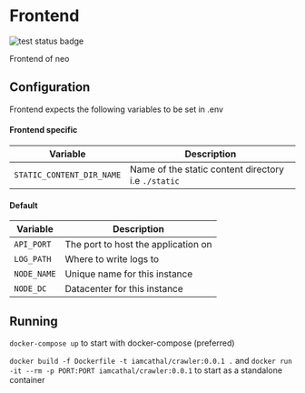 # Frontend

![test status badge](https://github.com/IamCathal/neo/actions/workflows/buildFrontEnd.yml/badge.svg)

Frontend of neo

## Configuration

Frontend expects the following variables to be set in .env

#### Frontend specific

| Variable     | Description |
| ----------- | ----------- |
| `STATIC_CONTENT_DIR_NAME`      | Name of the static content directory i.e `./static`     |


#### Default

| Variable     | Description |
| ----------- | ----------- |
| `API_PORT`      | The port to host the application on       |
| `LOG_PATH`   | Where to write logs to        |
| `NODE_NAME`   | Unique name for this instance      |
| `NODE_DC`   | Datacenter for this instance        |

## Running 

`docker-compose up` to start with docker-compose (preferred)

`docker build -f Dockerfile -t iamcathal/crawler:0.0.1 .` and `docker run -it --rm -p PORT:PORT iamcathal/crawler:0.0.1` to start as a standalone container